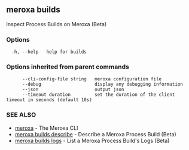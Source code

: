 ## meroxa builds

Inspect Process Builds on Meroxa (Beta)

### Options

```
  -h, --help   help for builds
```

### Options inherited from parent commands

```
      --cli-config-file string   meroxa configuration file
      --debug                    display any debugging information
      --json                     output json
      --timeout duration         set the duration of the client timeout in seconds (default 10s)
```

### SEE ALSO

* [meroxa](meroxa.md)	 - The Meroxa CLI
* [meroxa builds describe](meroxa_builds_describe.md)	 - Describe a Meroxa Process Build (Beta)
* [meroxa builds logs](meroxa_builds_logs.md)	 - List a Meroxa Process Build's Logs (Beta)


